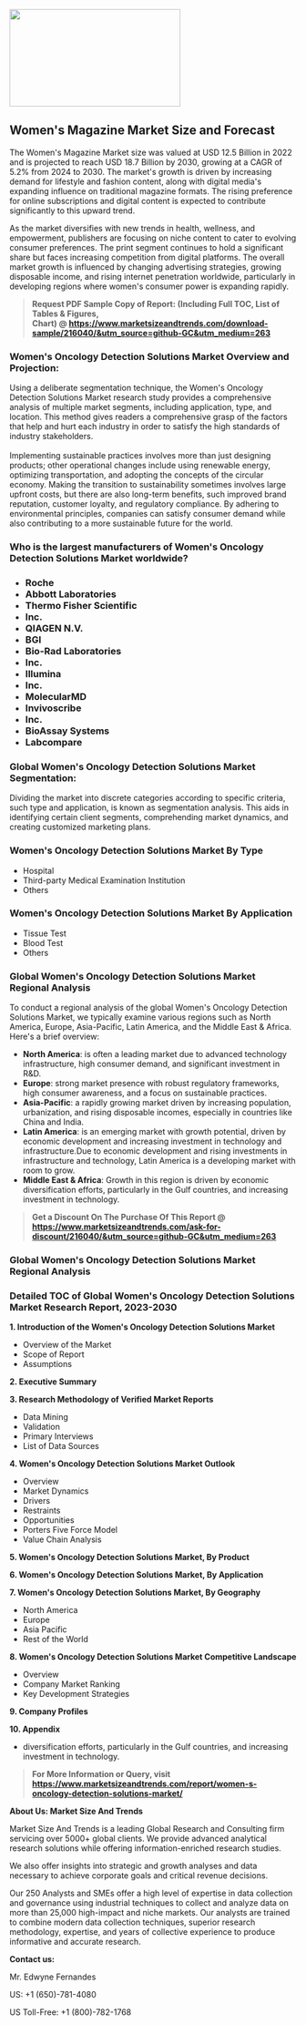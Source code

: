 <p><img class="alignnone size-medium wp-image-20088" src="https://ffe5etoiles.com/wp-content/uploads/2024/12/MST1-300x171.png" alt="" width="300" height="171" /></p><h2>Women's Magazine Market Size and Forecast</h2><p>The Women's Magazine Market size was valued at USD 12.5 Billion in 2022 and is projected to reach USD 18.7 Billion by 2030, growing at a CAGR of 5.2% from 2024 to 2030. The market's growth is driven by increasing demand for lifestyle and fashion content, along with digital media's expanding influence on traditional magazine formats. The rising preference for online subscriptions and digital content is expected to contribute significantly to this upward trend.</p><p>As the market diversifies with new trends in health, wellness, and empowerment, publishers are focusing on niche content to cater to evolving consumer preferences. The print segment continues to hold a significant share but faces increasing competition from digital platforms. The overall market growth is influenced by changing advertising strategies, growing disposable income, and rising internet penetration worldwide, particularly in developing regions where women's consumer power is expanding rapidly.</p></p><blockquote id="" class=""><strong>Request PDF Sample Copy of Report: (Including Full TOC, List of Tables &amp; Figures, Chart)&nbsp;@&nbsp;<strong><a href="https://www.marketsizeandtrends.com/download-sample/216040/&utm_source=github-GC&utm_medium=263" target="_blank">https://www.marketsizeandtrends.com/download-sample/216040/&utm_source=github-GC&utm_medium=263</a></strong></strong></blockquote><h3 id="" class="">Women's Oncology Detection Solutions Market&nbsp;Overview and Projection:</h3><p id="" class="">Using a deliberate segmentation technique, the Women's Oncology Detection Solutions Market research study provides a comprehensive analysis of multiple market segments, including application, type, and location. This method gives readers a comprehensive grasp of the factors that help and hurt each industry in order to satisfy the high standards of industry stakeholders. <br /> <br />Implementing sustainable practices involves more than just designing products; other operational changes include using renewable energy, optimizing transportation, and adopting the concepts of the circular economy. Making the transition to sustainability sometimes involves large upfront costs, but there are also long-term benefits, such improved brand reputation, customer loyalty, and regulatory compliance. By adhering to environmental principles, companies can satisfy consumer demand while also contributing to a more sustainable future for the world.</p><h3 id="" class="">Who is the largest manufacturers of&nbsp;Women's Oncology Detection Solutions Market worldwide?</h3><h3 class=""><p><ul><li>Roche </li><li> Abbott Laboratories </li><li> Thermo Fisher Scientific </li><li> Inc. </li><li> QIAGEN N.V. </li><li> BGI </li><li> Bio-Rad Laboratories </li><li> Inc. </li><li> Illumina </li><li> Inc. </li><li> MolecularMD </li><li> Invivoscribe </li><li> Inc. </li><li> BioAssay Systems </li><li> Labcompare</li></ul></p></h3><h3 id="" class="">Global&nbsp;Women's Oncology Detection Solutions Market Segmentation:</h3><p id="" class="">Dividing the market into discrete categories according to specific criteria, such type and application, is known as segmentation analysis. This aids in identifying certain client segments, comprehending market dynamics, and creating customized marketing plans.</p><h3 id="" class="">Women's Oncology Detection Solutions Market&nbsp;By Type</h3><p><p><ul><li>Hospital</li><li> Third-party Medical Examination Institution</li><li> Others</p></li></ul></p></p><h3 id="" class="">Women's Oncology Detection Solutions Market&nbsp;By Application</h3><p class=""><p><ul><li>Tissue Test</li><li> Blood Test</li><li> Others</li></ul></p></p><h3 id="" class="">Global Women's Oncology Detection Solutions Market Regional Analysis</h3><p id="" class="">To conduct a regional analysis of the global Women's Oncology Detection Solutions Market, we typically examine various regions such as North America, Europe, Asia-Pacific, Latin America, and the Middle East &amp; Africa. Here's a brief overview:</p><ul><li><strong>North America</strong>: is often a leading market due to advanced technology infrastructure, high consumer demand, and significant investment in R&amp;D.</li><li><strong>Europe</strong>: strong market presence with robust regulatory frameworks, high consumer awareness, and a focus on sustainable practices.</li><li><strong>Asia-Pacific</strong>: a rapidly growing market driven by increasing population, urbanization, and rising disposable incomes, especially in countries like China and India.</li><li><strong>Latin America</strong>: is an emerging market with growth potential, driven by economic development and increasing investment in technology and infrastructure.Due to economic development and rising investments in infrastructure and technology, Latin America is a developing market with room to grow.</li><li><strong>Middle East &amp; Africa</strong>: Growth in this region is driven by economic diversification efforts, particularly in the Gulf countries, and increasing investment in technology.</li></ul><blockquote id="" class=""><strong>Get a Discount On The Purchase Of This Report @ <strong><a href="https://www.marketsizeandtrends.com/ask-for-discount/216040/&utm_source=github-GC&utm_medium=263" target="_blank">https://www.marketsizeandtrends.com/ask-for-discount/216040/&utm_source=github-GC&utm_medium=263</a></strong></strong></blockquote><h3 id="" class="">Global Women's Oncology Detection Solutions Market Regional Analysis</h3><h3 id="" class="">Detailed TOC of Global Women's Oncology Detection Solutions Market Research Report, 2023-2030</h3><p id="" class=""><strong>1. Introduction of the Women's Oncology Detection Solutions Market</strong></p><ul><li>Overview of the Market</li><li>Scope of Report</li><li>Assumptions</li></ul><p id="" class=""><strong>2. Executive Summary</strong></p><p id="" class=""><strong>3. Research Methodology of Verified Market Reports</strong></p><ul><li>Data Mining</li><li>Validation</li><li>Primary Interviews</li><li>List of Data Sources</li></ul><p id="" class=""><strong>4. Women's Oncology Detection Solutions Market Outlook</strong></p><ul><li>Overview</li><li>Market Dynamics</li><li>Drivers</li><li>Restraints</li><li>Opportunities</li><li>Porters Five Force Model</li><li>Value Chain Analysis</li></ul><p id="" class=""><strong>5. Women's Oncology Detection Solutions Market, By Product</strong></p><p id="" class=""><strong>6. Women's Oncology Detection Solutions Market, By Application</strong></p><p id="" class=""><strong>7. Women's Oncology Detection Solutions Market, By Geography</strong></p><ul><li>North America</li><li>Europe</li><li>Asia Pacific</li><li>Rest of the World</li></ul><p id="" class=""><strong>8. Women's Oncology Detection Solutions Market Competitive Landscape</strong></p><ul><li>Overview</li><li>Company Market Ranking</li><li>Key Development Strategies</li></ul><p id="" class=""><strong>9. Company Profiles</strong></p><p id="" class=""><strong>10. Appendix</strong></p><ul><li>diversification efforts, particularly in the Gulf countries, and increasing investment in technology.</li></ul><blockquote id="" class=""><strong>For More Information or Query, visit <strong><strong><a href="https://www.marketsizeandtrends.com/report/women-s-oncology-detection-solutions-market/" target="_blank">https://www.marketsizeandtrends.com/report/women-s-oncology-detection-solutions-market/</a></strong></strong></strong></blockquote><p id="" class=""><strong>About Us: Market Size And Trends</strong></p><p id="" class="">Market Size And Trends is a leading Global Research and Consulting firm servicing over 5000+ global clients. We provide advanced analytical research solutions while offering information-enriched research studies.</p><p id="" class="">We also offer insights into strategic and growth analyses and data necessary to achieve corporate goals and critical revenue decisions.</p><p id="" class="">Our 250 Analysts and SMEs offer a high level of expertise in data collection and governance using industrial techniques to collect and analyze data on more than 25,000 high-impact and niche markets. Our analysts are trained to combine modern data collection techniques, superior research methodology, expertise, and years of collective experience to produce informative and accurate research.</p><p id="" class=""><strong>Contact us:</strong></p><p id="" class="">Mr. Edwyne Fernandes</p><p id="" class="">US: +1 (650)-781-4080</p><p id="" class="">US Toll-Free: +1 (800)-782-1768</p>
